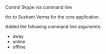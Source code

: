 Control Skype via command line

thx to Sushant Verma for the core application.

Added the following command line arguments:
* away
* online
* offline

